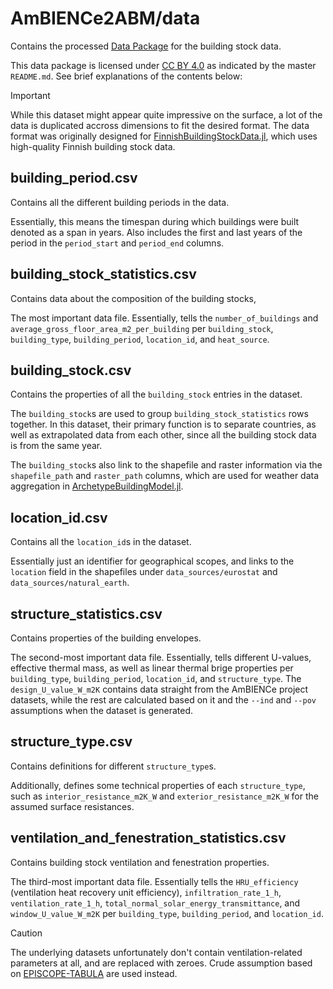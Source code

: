 # AmBIENCe2ABM/data

Contains the processed [Data Package](https://specs.frictionlessdata.io//data-package/)
for the building stock data.

This data package is licensed under [CC BY 4.0](https://creativecommons.org/licenses/by/4.0/)
as indicated by the master `README.md`.
See brief explanations of the contents below:

>[!IMPORTANT]
>While this dataset might appear quite impressive on the surface,
>a lot of the data is duplicated accross dimensions to fit the desired format.
>The data format was originally designed for
>[FinnishBuildingStockData.jl](https://github.com/vttresearch/FinnishBuildingStockData),
>which uses high-quality Finnish building stock data.


## building_period.csv

Contains all the different building periods in the data.

Essentially, this means the timespan during which buildings were built
denoted as a span in years.
Also includes the first and last years of the period in the
`period_start` and `period_end` columns.


## building_stock_statistics.csv

Contains data about the composition of the building stocks,

The most important data file.
Essentially, tells the `number_of_buildings` and
`average_gross_floor_area_m2_per_building` per `building_stock`, `building_type`,
`building_period`, `location_id`, and `heat_source`.


## building_stock.csv

Contains the properties of all the `building_stock` entries in the dataset.

The `building_stock`s are used to group `building_stock_statistics` rows together.
In this dataset, their primary function is to separate countries,
as well as extrapolated data from each other,
since all the building stock data is from the same year.

The `building_stock`s also link to the shapefile and raster information via the
`shapefile_path` and `raster_path` columns, which are used for weather data
aggregation in [ArchetypeBuildingModel.jl](https://github.com/vttresearch/ArchetypeBuildingModel).


## location_id.csv

Contains all the `location_id`s in the dataset.

Essentially just an identifier for geographical scopes,
and links to the `location` field in the shapefiles under
`data_sources/eurostat` and `data_sources/natural_earth`.


## structure_statistics.csv

Contains properties of the building envelopes.

The second-most important data file.
Essentially, tells different U-values, effective thermal mass,
as well as linear thermal brige properties per `building_type`,
`building_period`, `location_id`, and `structure_type`.
The `design_U_value_W_m2K` contains data straight from the AmBIENCe
project datasets, while the rest are calculated based on it and the
`--ind` and `--pov` assumptions when the dataset is generated.


## structure_type.csv

Contains definitions for different `structure_type`s.

Additionally, defines some technical properties of each `structure_type`,
such as `interior_resistance_m2K_W` and `exterior_resistance_m2K_W` for
the assumed surface resistances.


## ventilation_and_fenestration_statistics.csv

Contains building stock ventilation and fenestration properties.

The third-most important data file.
Essentially tells the `HRU_efficiency` (ventilation heat recovery unit efficiency),
`infiltration_rate_1_h`, `ventilation_rate_1_h`,
`total_normal_solar_energy_transmittance`, and `window_U_value_W_m2K` per
`building_type`, `building_period`, and `location_id`.

>[!CAUTION]
>The underlying datasets unfortunately don't contain ventilation-related
>parameters at all, and are replaced with zeroes.
>Crude assumption based on [EPISCOPE-TABULA](https://episcope.eu/welcome/)
>are used instead.